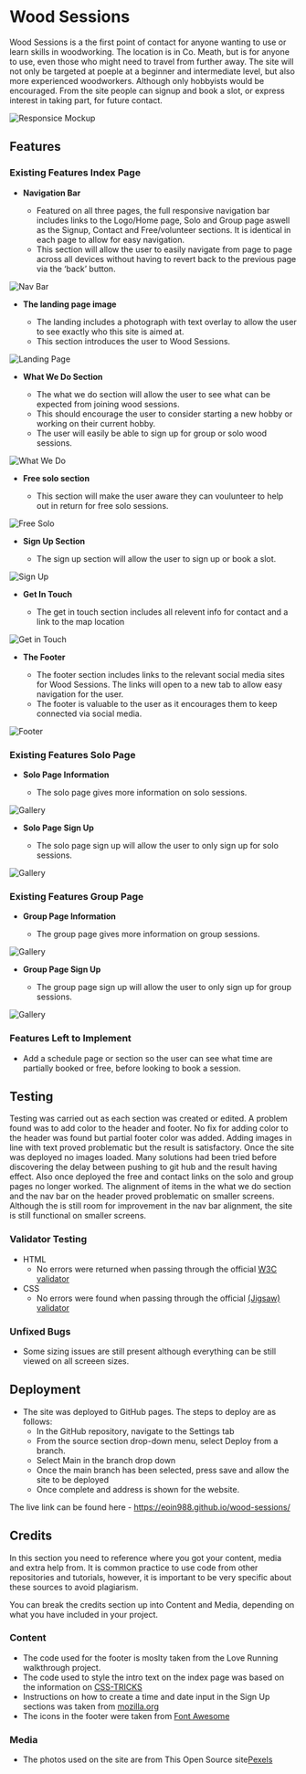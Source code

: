 # Wood Sessions

Wood Sessions is a the first point of contact for anyone wanting to use or learn skills in woodworking. The location is in Co. Meath, but is for anyone to use, even those who might need to travel from further away. The site will not only be targeted at poeple at a beginner and intermediate level, but also more experienced woodworkers. Although only hobbyists would be encouraged.
From the site people can signup and book a slot, or express interest in taking part, for future contact.



![Responsice Mockup](https://github.com/Eoin988/wood-sessions/blob/main/assets/media/responsive.png)

## Features 


### Existing Features Index Page

- __Navigation Bar__

  - Featured on all three pages, the full responsive navigation bar includes links to the Logo/Home page, Solo and Group page aswell as the Signup, Contact and Free/volunteer sections. It is identical in each page to allow for easy navigation.
  - This section will allow the user to easily navigate from page to page across all devices without having to revert back to the previous page via the ‘back’ button. 

![Nav Bar](https://github.com/Eoin988/wood-sessions/blob/main/assets/media/header.PNG)

- __The landing page image__

  - The landing includes a photograph with text overlay to allow the user to see exactly who this site is aimed at. 
  - This section introduces the user to Wood Sessions.

![Landing Page](https://github.com/Eoin988/wood-sessions/blob/main/assets/media/main-info.PNG)

- __What We Do Section__

  - The what we do section will allow the user to see what can be expected from joining wood sessions.
  - This should encourage the user to consider starting a new hobby or working on their current hobby. 
  - The user will easily be able to sign up for group or solo wood sessions. 

![What We Do](https://github.com/Eoin988/wood-sessions/blob/main/assets/media/What-we-do.PNG)

- __Free solo section__

  - This section will make the user aware they can voulunteer to help out in return for free solo sessions. 
 

![Free Solo](https://github.com/Eoin988/wood-sessions/blob/main/assets/media/free.PNG)

- __Sign Up Section__ 

  - The sign up section will allow the user to sign up or book a slot.


![Sign Up](https://github.com/Eoin988/wood-sessions/blob/main/assets/media/sign-up.PNG)

- __Get In Touch__ 

  - The get in touch section includes all relevent info for contact and a link to the map location
 

![Get in Touch](https://github.com/Eoin988/wood-sessions/blob/main/assets/media/get-in-touch.PNG)

- __The Footer__ 

  - The footer section includes links to the relevant social media sites for Wood Sessions. The links will open to a new tab to allow easy navigation for the user. 
  - The footer is valuable to the user as it encourages them to keep connected via social media.
  

![Footer](https://github.com/Eoin988/wood-sessions/blob/main/assets/media/footer.PNG)


### Existing Features Solo Page

- __Solo Page Information__

  - The solo page gives more information on solo sessions. 
 

![Gallery](https://github.com/Eoin988/wood-sessions/blob/main/assets/media/solo-main-info.PNG)

- __Solo Page Sign Up__

  - The solo page sign up will allow the user to only sign up for solo sessions.
 

![Gallery](https://github.com/Eoin988/wood-sessions/blob/main/assets/media/solo-signup.PNG)

### Existing Features Group Page

- __Group Page Information__

  - The group page gives more information on group sessions. 
 

![Gallery](https://github.com/Eoin988/wood-sessions/blob/main/assets/media/group-main-info.PNG)

- __Group Page Sign Up__

  - The group page sign up will allow the user to only sign up for group sessions.
 

![Gallery](https://github.com/Eoin988/wood-sessions/blob/main/assets/media/group-signup.PNG)

### Features Left to Implement

- Add a schedule page or section so the user can see what time are partially booked or free, before looking to book a session.

## Testing 


Testing was carried out as each section was created or edited.
A problem found was to add color to the header and footer. No fix for adding color to the header was found but partial footer color was added.
Adding images in line with text proved problematic but the result is satisfactory.
Once the site was deployed no images loaded. Many solutions had been tried before discovering the delay between pushing to git hub and the result having effect.
Also once deployed the free and contact links on the solo and group pages no longer worked. 
The alignment of items in the what we do section and the nav bar on the header proved problematic on smaller screens. Although the is still room for improvement in the nav bar alignment, the site is still functional on smaller screens.




### Validator Testing 

- HTML
  - No errors were returned when passing through the official [W3C validator](https://validator.w3.org/nu/?showsource=yes&doc=https%3A%2F%2Feoin988.github.io%2Fwood-sessions%2F)
- CSS
  - No errors were found when passing through the official [(Jigsaw) validator](https://jigsaw.w3.org/css-validator/validator?uri=https%3A%2F%2Feoin988.github.io%2Fwood-sessions%2F&profile=css3svg&usermedium=all&warning=1&vextwarning=&lang=en)

### Unfixed Bugs

  - Some sizing issues are still present although everything can be still viewed on all screeen sizes.

## Deployment



- The site was deployed to GitHub pages. The steps to deploy are as follows: 
  - In the GitHub repository, navigate to the Settings tab 
  - From the source section drop-down menu, select Deploy from a branch.
  - Select Main in the branch drop down
  - Once the main branch has been selected, press save and allow the site to be deployed
  - Once complete and address is shown for the website.

The live link can be found here -  https://eoin988.github.io/wood-sessions/ 


## Credits 

In this section you need to reference where you got your content, media and extra help from. It is common practice to use code from other repositories and tutorials, however, it is important to be very specific about these sources to avoid plagiarism. 

You can break the credits section up into Content and Media, depending on what you have included in your project. 

### Content 

-  The code used for the footer is moslty taken from the Love Running walkthrough project.
- The code used to style the intro text on the index page was based on the information on [CSS-TRICKS](https://css-tricks.com/adding-stroke-to-web-text/)
- Instructions on how to create a time and date input in the Sign Up sections was taken from [mozilla.org](https://developer.mozilla.org/en-US/docs/Web/HTML/Element/input/time)
- The icons in the footer were taken from [Font Awesome](https://fontawesome.com/)

### Media

- The photos used on the site are from This Open Source site[Pexels](https://www.pexels.com/search/woodwork/)

